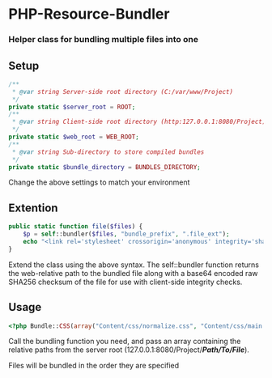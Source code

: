 # PHP-Resource-Bundler
### Helper class for bundling multiple files into one

## Setup

```php
/**
 * @var string Server-side root directory (C:/var/www/Project)
 */
private static $server_root = ROOT;
/**
 * @var string Client-side root directory (http:127.0.0.1:8080/Project)
 */
private static $web_root = WEB_ROOT;
/**
 * @var string Sub-directory to store compiled bundles
 */
private static $bundle_directory = BUNDLES_DIRECTORY;
```

Change the above settings to match your environment

## Extention

```php
public static function file($files) {
    $p = self::bundler($files, "bundle_prefix", ".file_ext");
    echo "<link rel='stylesheet' crossorigin='anonymous' integrity='sha256-$p[SHA256]' href='$p[SRC]'>";
}
```

Extend the class using the above syntax. The self::bundler function returns the web-relative path to the bundled file along with a base64 encoded raw SHA256 checksum of the file for use with client-side integrity checks.

## Usage

```php
<?php Bundle::CSS(array("Content/css/normalize.css", "Content/css/main.css")); ?>
```
Call the bundling function you need, and pass an array containing the relative paths from the server root (127.0.0.1:8080/Project/**_Path/To/File_**).

Files will be bundled in the order they are specified
